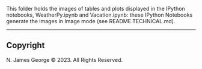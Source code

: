 This folder holds the images of tables and plots displayed in the IPython notebooks, WeatherPy.ipynb and Vacation.ipynb: these IPython Notebooks generate the images in Image mode (see README.TECHNICAL.md).

----

## Copyright

N. James George © 2023. All Rights Reserved.
